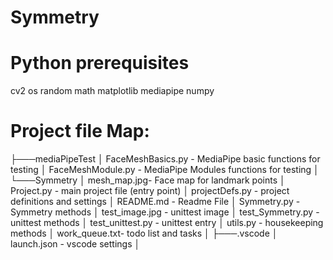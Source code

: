 # Symmetry

# Python prerequisites
cv2
os
random
math
matplotlib
mediapipe
numpy

# Project file Map:

├───mediaPipeTest
│       FaceMeshBasics.py - MediaPipe basic functions for testing
│       FaceMeshModule.py - MediaPipe Modules functions for testing
│
└───Symmetry
    │   mesh_map.jpg-  Face map for landmark points
    │   Project.py - main project file (entry point)
    │   projectDefs.py - project definitions and settings
    │   README.md - Readme File
    │   Symmetry.py - Symmetry methods
    │   test_image.jpg - unittest image
    │   test_Symmetry.py - unittest methods
    │   test_unittest.py - unittest entry
    │   utils.py - housekeeping methods
    │   work_queue.txt- todo list and tasks
    │
    ├───.vscode
    │       launch.json - vscode settings
    │
